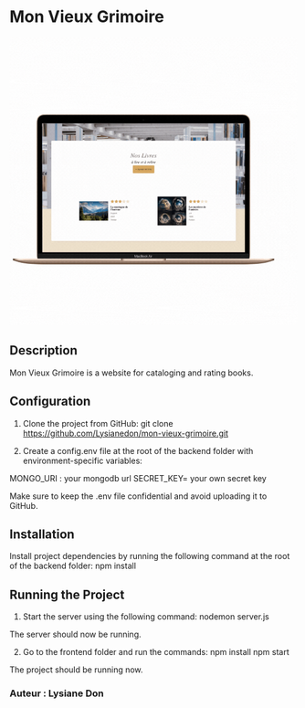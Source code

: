# Mon Vieux Grimoire 
![Mon vieux Grimoire](https://raw.githubusercontent.com/Lysianedon/mon-vieux-grimoire/master/backend/mon-vieux-grimoire.gif)

## Description
Mon Vieux Grimoire is a website for cataloging and rating books. 

## Configuration
1. Clone the project from GitHub:
git clone https://github.com/Lysianedon/mon-vieux-grimoire.git

2. Create a config.env file at the root of the backend folder with environment-specific variables:

MONGO_URI : your mongodb url
SECRET_KEY= your own secret key

Make sure to keep the .env file confidential and avoid uploading it to GitHub.

## Installation
Install project dependencies by running the following command at the root of the backend folder:
npm install

## Running the Project
1. Start the server using the following command: 
nodemon server.js

The server should now be running.

2. Go to the frontend folder and run the commands:
npm install
npm start

The project should be running now.

### Auteur : Lysiane Don
